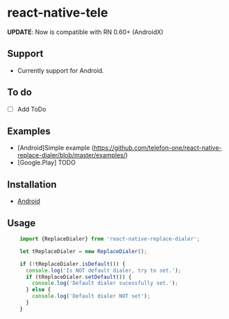

# react-native-tele

**UPDATE**: Now is compatible with RN 0.60+ (AndroidX)



## Support
- Currently support for Android.  

## To do

 - [ ] Add ToDo

## Examples

- [Android]Simple example (https://github.com/telefon-one/react-native-replace-dialer/blob/master/examples/) 
- [Google.Play] TODO


## Installation

- [Android](https://github.com/telefon-one/react-native-replace-dialer/blob/master/docs/installation_android.md)

## Usage

```javascript
    import {ReplaceDialer} from 'react-native-replace-dialer';

    let tReplaceDialer = new ReplaceDialer();

    if (!tReplaceDialer.isDefault()) {
      console.log('Is NOT default dialer, try to set.');
      if (tReplaceDialer.setDefault()) {
        console.log('Default dialer sucessfully set.');
      } else {
        console.log('Default dialer NOT set');
      }
    }
    
```


